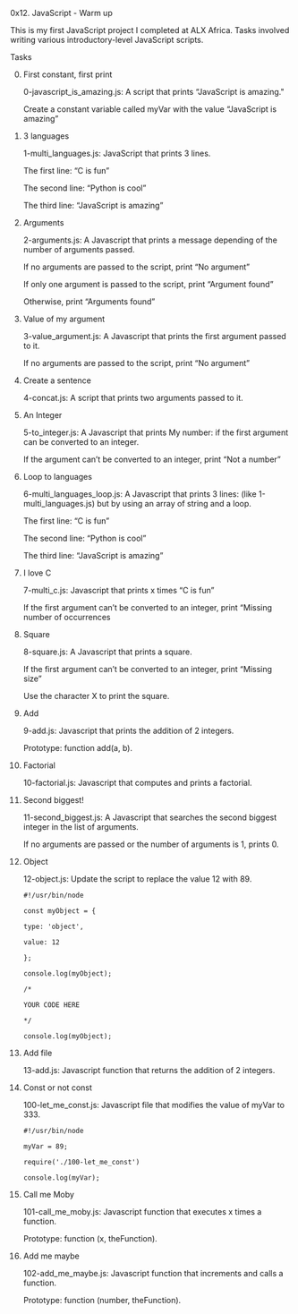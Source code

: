 0x12. JavaScript - Warm up

This is my first JavaScript project I completed at ALX Africa. Tasks involved writing various introductory-level JavaScript scripts.


Tasks

0. First constant, first print

	0-javascript_is_amazing.js: A script that prints “JavaScript is amazing."

	Create a constant variable called myVar with the value “JavaScript is amazing”

1. 3 languages

	1-multi_languages.js: JavaScript that prints 3 lines.

	The first line: “C is fun”

	The second line: “Python is cool”

	The third line: “JavaScript is amazing”

2. Arguments

	2-arguments.js: A Javascript that prints a message depending of the number of arguments passed.

	If no arguments are passed to the script, print “No argument”

	If only one argument is passed to the script, print “Argument found”

	Otherwise, print “Arguments found”

3. Value of my argument

	3-value_argument.js: A Javascript that prints the first argument passed to it.

	If no arguments are passed to the script, print “No argument”

4. Create a sentence

	4-concat.js: A script that prints two arguments passed to it.

5. An Integer

	5-to_integer.js: A Javascript that prints My number: <first argument converted in integer> if the first argument can be converted to an integer.

	If the argument can’t be converted to an integer, print “Not a number”

6. Loop to languages

	6-multi_languages_loop.js: A Javascript that prints 3 lines: (like 1-multi_languages.js) but by using an array of string and a loop.

	The first line: “C is fun”

	The second line: “Python is cool”

	The third line: “JavaScript is amazing”

7. I love C

	7-multi_c.js: Javascript that prints x times “C is fun”

	If the first argument can’t be converted to an integer, print “Missing number of occurrences

8. Square

	8-square.js: A Javascript that prints a square.

	If the first argument can’t be converted to an integer, print “Missing size”

	Use the character X to print the square.

9. Add

	9-add.js: Javascript that prints the addition of 2 integers.

	Prototype: function add(a, b).

10. Factorial

	10-factorial.js: Javascript that computes and prints a factorial.

11. Second biggest!

	11-second_biggest.js: A Javascript that searches the second biggest integer in the list of arguments.

	If no arguments are passed or the number of arguments is 1, prints 0.

12. Object

	12-object.js: Update the script to replace the value 12 with 89.

		#!/usr/bin/node

		const myObject = {

  		type: 'object',

  		value: 12

		};

		console.log(myObject);

		/*

		YOUR CODE HERE

		*/

		console.log(myObject);

13. Add file

	13-add.js: Javascript function that returns the addition of 2 integers.


14. Const or not const

	100-let_me_const.js: Javascript file that modifies the value of myVar to 333.

		#!/usr/bin/node

		myVar = 89;

		require('./100-let_me_const')

		console.log(myVar);

15. Call me Moby

	101-call_me_moby.js: Javascript function that executes x times a function.

	Prototype: function (x, theFunction).

16. Add me maybe

	102-add_me_maybe.js: Javascript function that increments and calls a function.

	Prototype: function (number, theFunction).
